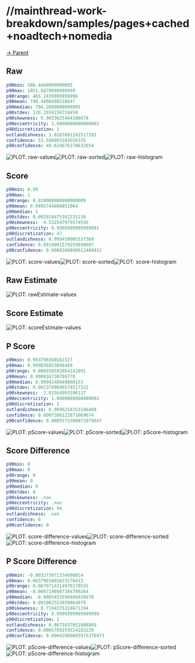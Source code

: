 
# //mainthread-work-breakdown/samples/pages+cached+noadtech+nomedia

[→ Parent](../..)


## Raw


```yaml
p90min: 586.4440000000003
p90max: 1051.6879999999999
p90range: 465.2439999999996
p90mean: 740.4406808510647
p90median: 704.2800000000005
p90stdev: 120.2659156718458
p90skewness: 0.9053625464106678
p90eccentricity: 1.0000000000000002
p90discretization: 1
outlandishness: 1.0163881192517203
confidence: 53.588803102656335
p90confidence: 48.624676178632654

```

![PLOT: raw-values](./raw/values.svg)![PLOT: raw-sorted](./raw/sorted.svg)![PLOT: raw-histogram](./raw/histogram.svg)
## Score


```yaml
p90min: 0.99
p90max: 1
p90range: 0.010000000000000009
p90mean: 0.9995744680851064
p90median: 1
p90stdev: 0.002018475102235138
p90skewness: -4.532597979574556
p90eccentricity: 0.9999999999999991
p90discretization: 47
outlandishness: 0.999450905537369
confidence: 0.0010001579259840687
p90confidence: 0.0008160890612484012

```

![PLOT: score-values](./score/values.svg)![PLOT: score-sorted](./score/sorted.svg)![PLOT: score-histogram](./score/histogram.svg)
## Raw Estimate

![PLOT: rawEstimate-values](./rawEstimate/values.svg)
## Score Estimate

![PLOT: scoreEstimate-values](./scoreEstimate/values.svg)
## P Score


```yaml
p90min: 0.993798360162327
p90max: 0.999836953046469
p90range: 0.006038592884141991
p90mean: 0.998816730799778
p90median: 0.9994248949660153
p90stdev: 0.0013789696574517322
p90skewness: -2.01564993396137
p90eccentricity: 1.0000000000000002
p90discretization: 1
outlandishness: 0.9996254153246488
confidence: 0.0007308122871069674
p90confidence: 0.0005575308072879647

```

![PLOT: pScore-values](./pScore/values.svg)![PLOT: pScore-sorted](./pScore/sorted.svg)![PLOT: pScore-histogram](./pScore/histogram.svg)
## Score Difference


```yaml
p90min: 0
p90max: 0
p90range: 0
p90mean: 0
p90median: 0
p90stdev: 0
p90skewness: .nan
p90eccentricity: .nan
p90discretization: 94
outlandishness: .nan
confidence: 0
p90confidence: 0

```

![PLOT: score-difference-values](./score-difference/values.svg)![PLOT: score-difference-sorted](./score-difference/sorted.svg)![PLOT: score-difference-histogram](./score-difference/histogram.svg)
## P Score Difference


```yaml
p90min: -0.003273071334690014
p90max: 0.0037983601623270413
p90range: 0.0070714314970170555
p90mean: -0.0007196987394789264
p90median: -0.0005433596666938878
p90stdev: 0.001062553930064079
p90skewness: 0.7194375324671194
p90eccentricity: 0.9999999999999999
p90discretization: 1
outlandishness: 0.8675837051908869
confidence: 0.0005789159314183229
p90confidence: 0.00042960085975376973

```

![PLOT: pScore-difference-values](./pScore-difference/values.svg)![PLOT: pScore-difference-sorted](./pScore-difference/sorted.svg)![PLOT: pScore-difference-histogram](./pScore-difference/histogram.svg)